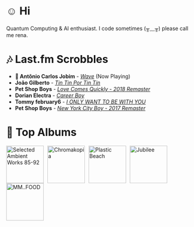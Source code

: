 # ☺︎ Hi



Quantum Computing & AI enthusiast. I code sometimes (╥﹏╥)
please call me rena. 

# 🎶 Last.fm Scrobbles

- **🎵 Antônio Carlos Jobim** - *[Wave](https://www.last.fm/music/Ant%C3%B4nio+Carlos+Jobim/_/Wave)* (Now Playing)
- **João Gilberto** - *[Tin Tin Por Tin Tin](https://www.last.fm/music/Jo%C3%A3o+Gilberto/_/Tin+Tin+Por+Tin+Tin)*
- **Pet Shop Boys** - *[Love Comes Quickly - 2018 Remaster](https://www.last.fm/music/Pet+Shop+Boys/_/Love+Comes+Quickly+-+2018+Remaster)*
- **Dorian Electra** - *[Career Boy](https://www.last.fm/music/Dorian+Electra/_/Career+Boy)*
- **Tommy february6** - *[I ONLY WANT TO BE WITH YOU](https://www.last.fm/music/Tommy+february6/_/I+ONLY+WANT+TO+BE+WITH+YOU)*
- **Pet Shop Boys** - *[New York City Boy - 2017 Remaster](https://www.last.fm/music/Pet+Shop+Boys/_/New+York+City+Boy+-+2017+Remaster)*

# 📀 Top Albums

<a href='https://www.last.fm/music/Aphex+Twin/Selected+Ambient+Works+85-92'><img src='https://lastfm.freetls.fastly.net/i/u/300x300/6f199a67803148cfb2cf2238b8fda0fb.jpg' alt='Selected Ambient Works 85-92' title='Aphex Twin - Selected Ambient Works 85-92' width='100' style='margin-right: 10px;'></a><a href='https://www.last.fm/music/Tyler,+the+Creator/Chromakopia'><img src='https://lastfm.freetls.fastly.net/i/u/300x300/8c0b389bb4cbf522bc5a2b58e15b6620.jpg' alt='Chromakopia' title='Tyler, the Creator - Chromakopia' width='100' style='margin-right: 10px;'></a><a href='https://www.last.fm/music/Gorillaz/Plastic+Beach'><img src='https://lastfm.freetls.fastly.net/i/u/300x300/ce6e2af584a5480b85b79371b219a92e.png' alt='Plastic Beach' title='Gorillaz - Plastic Beach' width='100' style='margin-right: 10px;'></a><a href='https://www.last.fm/music/Japanese+Breakfast/Jubilee'><img src='https://lastfm.freetls.fastly.net/i/u/300x300/5d93403fbc951b7d31fa80ff826b5180.jpg' alt='Jubilee' title='Japanese Breakfast - Jubilee' width='100' style='margin-right: 10px;'></a><a href='https://www.last.fm/music/MF+DOOM/MM..FOOD'><img src='https://lastfm.freetls.fastly.net/i/u/300x300/7d1a24c15c32327454fb83f6177c0b76.png' alt='MM..FOOD' title='MF DOOM - MM..FOOD' width='100' style='margin-right: 10px;'></a>